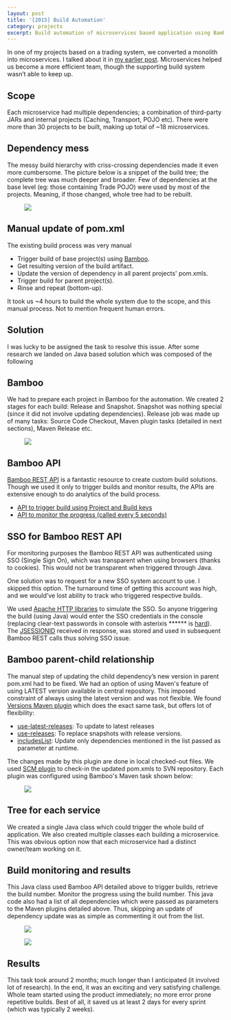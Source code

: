 ```yaml
---
layout: post
title: '[2015] Build Automation'
category: projects
excerpt: Build automation of microservices based application using Bamboo API   
---
```


In one of my projects based on a trading system, we converted a monolith into microservices. I talked about it in [my earlier post](http://deepakvadgama.com/projects/accidental-microservices/). Microservices helped us become a more efficient team, though the supporting build system wasn’t able to keep up. 

## Scope
Each microservice had multiple dependencies; a combination of third-party JARs and internal projects (Caching, Transport, POJO etc). There were more than 30 projects to be built, making up total of ~18 microservices.

## Dependency mess
The messy build hierarchy with criss-crossing dependencies made it even more cumbersome. The picture below is a snippet of the build tree; the complete tree was much deeper and broader. Few of dependencies at the base level (eg: those containing Trade POJO) were used by most of the projects. Meaning, if those changed, whole tree had to be rebuilt.

<figure>
    <a href="{{ site.url }}/images/blog/build_hierarchy.png"><img src="{{ site.url }}/images/blog/build_hierarchy.png"></a>
</figure>

## Manual update of pom.xml
The existing build process was very manual

+ Trigger build of base project(s) using [Bamboo](https://www.atlassian.com/software/bamboo/).
+ Get resulting version of the build artifact.
+ Update the version of dependency in all parent projects' pom.xmls.
+ Trigger build for parent project(s).
+ Rinse and repeat (bottom-up).

It took us ~4 hours to build the whole system due to the scope, and this manual process. Not to mention frequent human errors.

## Solution
I was lucky to be assigned the task to resolve this issue. After some research we landed on Java based solution which was composed of the following

## Bamboo
We had to prepare each project in Bamboo for the automation. We created 2 stages for each build: Release and Snapshot. Snapshot was nothing special (since it did not involve updating dependencies). Release job was made up of many tasks: Source Code Checkout, Maven plugin tasks (detailed in next sections), Maven Release etc. 

<figure>
    <a href="{{ site.url }}/images/blog/bamboo_tasks.png"><img src="{{ site.url }}/images/blog/bamboo_tasks.png"></a>
</figure>

## Bamboo API
[Bamboo REST API](https://developer.atlassian.com/bamboodev/rest-apis/bamboo-rest-resources) is a fantastic resource to create custom build solutions. Though we used it only to trigger builds and monitor results, the APIs are extensive enough to do analytics of the build process. 

+ [API to trigger build using Project and Build keys](https://docs.atlassian.com/bamboo/REST/5.9.7/#d2e82)
+ [API to monitor the progress (called every 5 seconds)](https://docs.atlassian.com/bamboo/REST/5.9.7/#d2e385)

## SSO for Bamboo REST API
For monitoring purposes the Bamboo REST API was authenticated using SSO (Single Sign On), which was transparent when using browsers (thanks to cookies). This would not be transparent when triggered through Java. 

One solution was to request for a new SSO system account to use. I skipped this option. The turnaround time of getting this account was high, and we would’ve lost ability to track who triggered respective builds. 

We used [Apache HTTP libraries](http://hc.apache.org/) to simulate the SSO. So anyone triggering the build (using Java) would enter the SSO credentials in the console (replacing clear-text passwords in console with asterixis ****** is [hard](http://stackoverflow.com/questions/15159762/how-to-read-password-from-console-without-using-system-console)). The [JSESSIONID](http://www.cs-repository.info/2014/07/understanding-jsessionid.html) received in response, was stored and used in subsequent Bamboo REST calls thus solving SSO issue.

## Bamboo parent-child relationship
The manual step of updating the child dependency’s new version in parent pom.xml had to be fixed. We had an option of using Maven's feature of using LATEST version available in central repository. This imposed constraint of always using the latest version and was not flexible. We found [Versions Maven plugin](http://www.mojohaus.org/versions-maven-plugin/) which does the exact same task, but offers lot of flexibility:

+ [use-latest-releases](http://www.mojohaus.org/versions-maven-plugin/use-latest-releases-mojo.html): To update to latest releases
+ [use-releases](http://www.mojohaus.org/versions-maven-plugin/use-releases-mojo.html): To replace snapshots with release versions.
+ [includesList](http://www.mojohaus.org/versions-maven-plugin/use-latest-releases-mojo.html#includesList): Update only dependencies mentioned in the list passed as parameter at runtime. 

The changes made by this plugin are done in local checked-out files. We used [SCM plugin](https://maven.apache.org/scm/maven-scm-plugin/checkin-mojo.html) to check-in the updated pom.xmls to SVN repository. Each plugin was configured using Bamboo's Maven task shown below:
 
<figure>
    <a href="{{ site.url }}/images/blog/bamboo_maventask.png"><img src="{{ site.url }}/images/blog/bamboo_maventask.png"></a>
</figure>

## Tree for each service
We created a single Java class which could trigger the whole build of application. We also created multiple classes each building a microservice. This was obvious option now that each microservice had a distinct owner/team working on it.

## Build monitoring and results
This Java class used Bamboo API detailed above to trigger builds, retrieve the build number. Monitor the progress using the build number. This java code also had a list of all dependencies which were passed as parameters to the Maven plugins detailed above. Thus, skipping an update of dependency update was as simple as commenting it out from the list.

<figure>
    <a href="{{ site.url }}/images/blog/bamboo_build_queue.png"><img src="{{ site.url }}/images/blog/bamboo_build_queue.png"></a>
</figure>

<figure>
    <a href="{{ site.url }}/images/blog/bamboo_results.png"><img src="{{ site.url }}/images/blog/bamboo_results.png"></a>
</figure>

## Results
This task took around 2 months; much longer than I anticipated (it involved lot of research). In the end, it was an exciting and very satisfying challenge. Whole team started using the product immediately; no more error prone repetitive builds. Best of all, it saved us at least 2 days for every sprint (which was typically 2 weeks).   